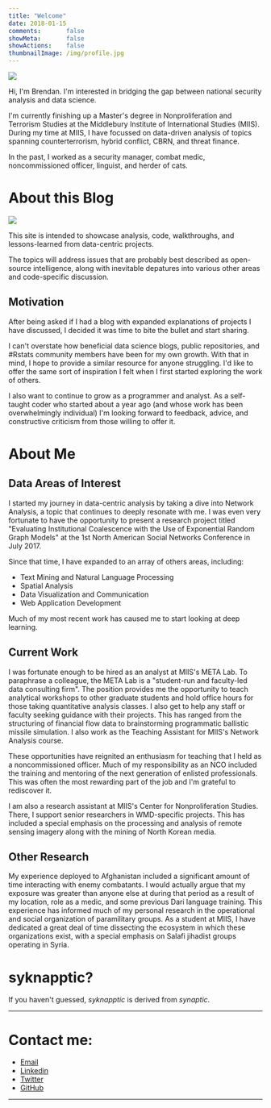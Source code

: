 ```yaml
---
title: "Welcome"
date: 2018-01-15
comments:       false
showMeta:       false
showActions:    false
thumbnailImage: /img/profile.jpg
---
```


![](/img/at_greenbeans.jpg)

Hi, I'm Brendan. I'm interested in bridging the gap between national security analysis and data science.

I'm currently finishing up a Master's degree in Nonproliferation and Terrorism Studies at the Middlebury Institute of International Studies (MIIS). During my time at MIIS, I have focussed on data-driven analysis of topics spanning counterterrorism, hybrid conflict, CBRN, and threat finance.

In the past, I worked as a security manager, combat medic, noncommissioned officer, linguist, and herder of cats.

# About this Blog

![](/img/logo_small.png)

This site is intended to showcase analysis, code, walkthroughs, and lessons-learned from data-centric projects.

The topics will address issues that are probably best described as open-source intelligence, along with inevitable depatures into various other areas and code-specific discussion.

## Motivation

After being asked if I had a blog with expanded explanations of projects I have discussed, I decided it was time to bite the bullet and start sharing.

I can't overstate how beneficial data science blogs, public repositories, and #Rstats community members have been for my own growth. With that in mind, I hope to provide a similar resource for anyone struggling. I'd like to offer the same sort of inspiration I felt when I first started exploring the work of others.

I also want to continue to grow as a programmer and analyst. As a self-taught coder who started about a year ago (and whose work has been overwhelmingly individual) I'm looking forward to feedback, advice, and constructive criticism from those willing to offer it. 

# About Me

## Data Areas of Interest

I started my journey in data-centric analysis by taking a dive into Network Analysis, a topic that continues to deeply resonate with me. I was even very fortunate to have the opportunity to present a research project titled "Evaluating Institutional Coalescence with the Use of Exponential Random Graph Models" at the 1st North American Social Networks Conference in July 2017. 

Since that time, I have expanded to an array of others areas, including:

* Text Mining and Natural Language Processing
* Spatial Analysis
* Data Visualization and Communication
* Web Application Development

Much of my most recent work has caused me to start looking at deep learning.

## Current Work

I was fortunate enough to be hired as an analyst at MIIS's META Lab. To paraphrase a colleague, the META Lab is a "student-run and faculty-led data consulting firm". The position provides me the opportunity to teach analytical workshops to other graduate students and hold office hours for those taking quantitative analysis classes. I also get to help any staff or faculty seeking guidance with their projects. This has ranged from the structuring of financial flow data to brainstorming programmatic ballistic missile simulation. I also work as the Teaching Assistant for MIIS's Network Analysis course.

These opportunities have reignited an enthusiasm for teaching that I held as a noncommissioned officer. Much of my responsibility as an NCO included the training and mentoring of the next generation of enlisted professionals. This was often the most rewarding part of the job and I'm grateful to rediscover it.

I am also a research assistant at MIIS's Center for Nonproliferation Studies. There, I support senior researchers in WMD-specific projects. This has included a special emphasis on the processing and analysis of remote sensing imagery along with the mining of North Korean media.

## Other Research

My experience deployed to Afghanistan included a significant amount of time interacting with enemy combatants. I would actually argue that my exposure was greater than anyone else at during that period as a result of my location, role as a medic, and some previous Dari language training. This experience has informed much of my personal research in the operational and social organization of paramilitary groups. As a student at MIIS, I have dedicated a great deal of time dissecting the ecosystem in which these organizations exist, with a special emphasis on Salafi jihadist groups operating in Syria.

# syknapptic?

If you haven't guessed, _syknapptic_ is derived from _synaptic_.



---

# Contact me:
- [Email](mailto:syknapptic@gmail.com)
- [Linkedin](https://www.linkedin.com/in/knappbrendan/)
- [Twitter](http://twitter.com/syknapptic)
- [GitHub](https://github.com/syknapptic)

-----